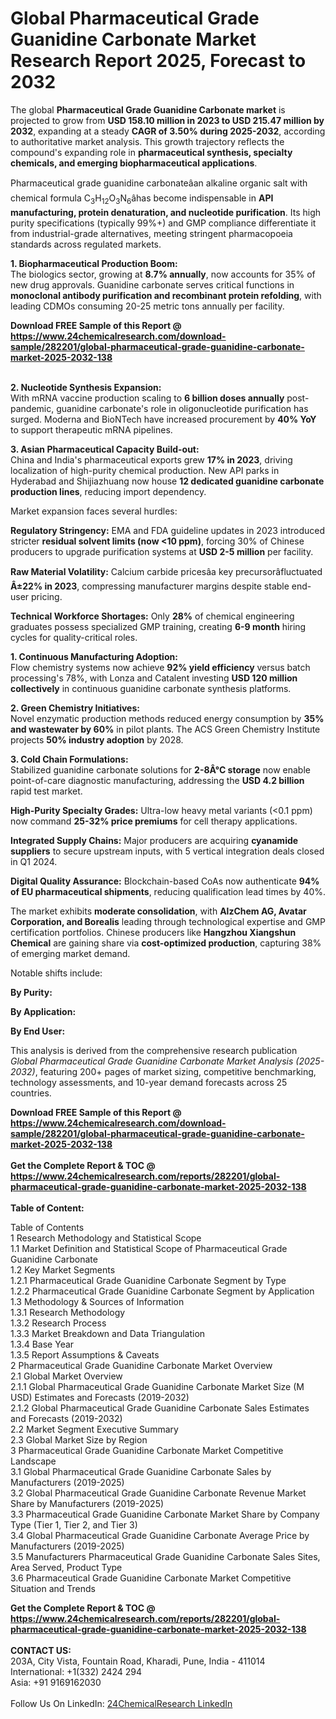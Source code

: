 <h1>Global Pharmaceutical Grade Guanidine Carbonate Market Research Report 2025, Forecast to 2032</h1><p>The global <strong>Pharmaceutical Grade Guanidine Carbonate market</strong> is projected to grow from <strong>USD 158.10 million in 2023 to USD 215.47 million by 2032</strong>, expanding at a steady <strong>CAGR of 3.50% during 2025-2032</strong>, according to authoritative market analysis. This growth trajectory reflects the compound's expanding role in <strong>pharmaceutical synthesis, specialty chemicals, and emerging biopharmaceutical applications</strong>.</p><p>Pharmaceutical grade guanidine carbonateâan alkaline organic salt with chemical formula C<sub>3</sub>H<sub>12</sub>O<sub>3</sub>N<sub>6</sub>âhas become indispensable in <strong>API manufacturing, protein denaturation, and nucleotide purification</strong>. Its high purity specifications (typically 99%+) and GMP compliance differentiate it from industrial-grade alternatives, meeting stringent pharmacopoeia standards across regulated markets.</p><p><strong>1. Biopharmaceutical Production Boom:</strong><br>
The biologics sector, growing at <strong>8.7% annually</strong>, now accounts for 35% of new drug approvals. Guanidine carbonate serves critical functions in <strong>monoclonal antibody purification and recombinant protein refolding</strong>, with leading CDMOs consuming 20-25 metric tons annually per facility.</p><div><b>Download FREE Sample of this Report @ 
            <a href="https://www.24chemicalresearch.com/download-sample/282201/global-pharmaceutical-grade-guanidine-carbonate-market-2025-2032-138">
            https://www.24chemicalresearch.com/download-sample/282201/global-pharmaceutical-grade-guanidine-carbonate-market-2025-2032-138</a></b></div><br><p><strong>2. Nucleotide Synthesis Expansion:</strong><br>
With mRNA vaccine production scaling to <strong>6 billion doses annually</strong> post-pandemic, guanidine carbonate's role in oligonucleotide purification has surged. Moderna and BioNTech have increased procurement by <strong>40% YoY</strong> to support therapeutic mRNA pipelines.</p><p><strong>3. Asian Pharmaceutical Capacity Build-out:</strong><br>
China and India's pharmaceutical exports grew <strong>17% in 2023</strong>, driving localization of high-purity chemical production. New API parks in Hyderabad and Shijiazhuang now house <strong>12 dedicated guanidine carbonate production lines</strong>, reducing import dependency.</p><p>Market expansion faces several hurdles:</p><p><strong>Regulatory Stringency:</strong> EMA and FDA guideline updates in 2023 introduced stricter <strong>residual solvent limits (now &lt;10 ppm)</strong>, forcing 30% of Chinese producers to upgrade purification systems at <strong>USD 2-5 million</strong> per facility.</p><p><strong>Raw Material Volatility:</strong> Calcium carbide pricesâa key precursorâfluctuated <strong>Â±22% in 2023</strong>, compressing manufacturer margins despite stable end-user pricing.</p><p><strong>Technical Workforce Shortages:</strong> Only <strong>28%</strong> of chemical engineering graduates possess specialized GMP training, creating <strong>6-9 month</strong> hiring cycles for quality-critical roles.</p><p><strong>1. Continuous Manufacturing Adoption:</strong><br>
Flow chemistry systems now achieve <strong>92% yield efficiency</strong> versus batch processing's 78%, with Lonza and Catalent investing <strong>USD 120 million collectively</strong> in continuous guanidine carbonate synthesis platforms.</p><p><strong>2. Green Chemistry Initiatives:</strong><br>
Novel enzymatic production methods reduced energy consumption by <strong>35% and wastewater by 60%</strong> in pilot plants. The ACS Green Chemistry Institute projects <strong>50% industry adoption</strong> by 2028.</p><p><strong>3. Cold Chain Formulations:</strong><br>
Stabilized guanidine carbonate solutions for <strong>2-8Â°C storage</strong> now enable point-of-care diagnostic manufacturing, addressing the <strong>USD 4.2 billion</strong> rapid test market.</p><p><strong>High-Purity Specialty Grades:</strong> Ultra-low heavy metal variants (&lt;0.1 ppm) now command <strong>25-32% price premiums</strong> for cell therapy applications.</p><p><strong>Integrated Supply Chains:</strong> Major producers are acquiring <strong>cyanamide suppliers</strong> to secure upstream inputs, with 5 vertical integration deals closed in Q1 2024.</p><p><strong>Digital Quality Assurance:</strong> Blockchain-based CoAs now authenticate <strong>94% of EU pharmaceutical shipments</strong>, reducing qualification lead times by 40%.</p><p>The market exhibits <strong>moderate consolidation</strong>, with <strong>AlzChem AG, Avatar Corporation, and Borealis</strong> leading through technological expertise and GMP certification portfolios. Chinese producers like <strong>Hangzhou Xiangshun Chemical</strong> are gaining share via <strong>cost-optimized production</strong>, capturing 38% of emerging market demand.</p><p>Notable shifts include:</p><p><strong>By Purity:</strong></p><p><strong>By Application:</strong></p><p><strong>By End User:</strong></p><p>This analysis is derived from the comprehensive research publication <em>Global Pharmaceutical Grade Guanidine Carbonate Market Analysis (2025-2032)</em>, featuring 200+ pages of market sizing, competitive benchmarking, technology assessments, and 10-year demand forecasts across 25 countries.</p><div><b>Download FREE Sample of this Report @ 
            <a href="https://www.24chemicalresearch.com/download-sample/282201/global-pharmaceutical-grade-guanidine-carbonate-market-2025-2032-138">
            https://www.24chemicalresearch.com/download-sample/282201/global-pharmaceutical-grade-guanidine-carbonate-market-2025-2032-138</a></b></div><br><div><b>Get the Complete Report & TOC @ 
            <a href="https://www.24chemicalresearch.com/reports/282201/global-pharmaceutical-grade-guanidine-carbonate-market-2025-2032-138">
            https://www.24chemicalresearch.com/reports/282201/global-pharmaceutical-grade-guanidine-carbonate-market-2025-2032-138</a></b></div><br>
            <b>Table of Content:</b><p>Table of Contents<br />
1 Research Methodology and Statistical Scope<br />
1.1 Market Definition and Statistical Scope of Pharmaceutical Grade Guanidine Carbonate<br />
1.2 Key Market Segments<br />
1.2.1 Pharmaceutical Grade Guanidine Carbonate Segment by Type<br />
1.2.2 Pharmaceutical Grade Guanidine Carbonate Segment by Application<br />
1.3 Methodology & Sources of Information<br />
1.3.1 Research Methodology<br />
1.3.2 Research Process<br />
1.3.3 Market Breakdown and Data Triangulation<br />
1.3.4 Base Year<br />
1.3.5 Report Assumptions & Caveats<br />
2 Pharmaceutical Grade Guanidine Carbonate Market Overview<br />
2.1 Global Market Overview<br />
2.1.1 Global Pharmaceutical Grade Guanidine Carbonate Market Size (M USD) Estimates and Forecasts (2019-2032)<br />
2.1.2 Global Pharmaceutical Grade Guanidine Carbonate Sales Estimates and Forecasts (2019-2032)<br />
2.2 Market Segment Executive Summary<br />
2.3 Global Market Size by Region<br />
3 Pharmaceutical Grade Guanidine Carbonate Market Competitive Landscape<br />
3.1 Global Pharmaceutical Grade Guanidine Carbonate Sales by Manufacturers (2019-2025)<br />
3.2 Global Pharmaceutical Grade Guanidine Carbonate Revenue Market Share by Manufacturers (2019-2025)<br />
3.3 Pharmaceutical Grade Guanidine Carbonate Market Share by Company Type (Tier 1, Tier 2, and Tier 3)<br />
3.4 Global Pharmaceutical Grade Guanidine Carbonate Average Price by Manufacturers (2019-2025)<br />
3.5 Manufacturers Pharmaceutical Grade Guanidine Carbonate Sales Sites, Area Served, Product Type<br />
3.6 Pharmaceutical Grade Guanidine Carbonate Market Competitive Situation and Trends<br />
</p><div><b>Get the Complete Report & TOC @ 
            <a href="https://www.24chemicalresearch.com/reports/282201/global-pharmaceutical-grade-guanidine-carbonate-market-2025-2032-138">
            https://www.24chemicalresearch.com/reports/282201/global-pharmaceutical-grade-guanidine-carbonate-market-2025-2032-138</a></b></div><br><b>CONTACT US:</b><br>
            203A, City Vista, Fountain Road, Kharadi, Pune, India - 411014<br>
            International: +1(332) 2424 294<br>
            Asia: +91 9169162030 <br><br>
            Follow Us On LinkedIn: <a href="https://www.linkedin.com/company/24chemicalresearch/">24ChemicalResearch LinkedIn</a>